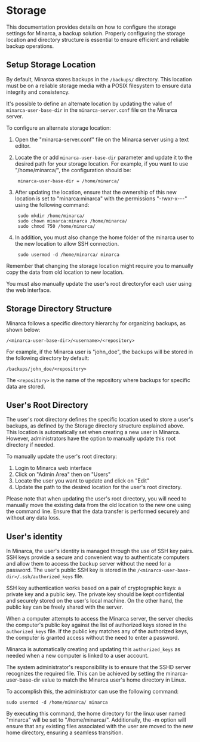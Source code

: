 # Storage

This documentation provides details on how to configure the storage settings for Minarca, a backup solution. Properly configuring the storage location and directory structure is essential to ensure efficient and reliable backup operations.

## Setup Storage Location

By default, Minarca stores backups in the `/backups/` directory. This location must be on a reliable storage media with a POSIX filesystem to ensure data integrity and consistency.

It's possible to define an alternate location by updating the value of `minarca-user-base-dir` in the `minarca-server.conf` file on the Minarca server.

To configure an alternate storage location:

1. Open the "minarca-server.conf" file on the Minarca server using a text editor.

2. Locate the or add `minarca-user-base-dir` parameter and update it to the desired path for your storage location. For example, if you want to use "/home/minarca/", the configuration should be:

        minarca-user-base-dir = /home/minarca/

3. After updating the location, ensure that the ownership of this new location is set to "minarca:minarca" with the permissions "-rwxr-x---" using the following command:

        sudo mkdir /home/minarca/
        sudo chown minarca:minarca /home/minarca/
        sudo chmod 750 /home/minarca/

4. In addition, you must also change the home folder of the minarca user to the new location to allow SSH connection.

        sudo usermod -d /home/minarca/ minarca

Remember that changing the storage location might require you to manually copy the data from old location to new location.

You must also manually update the user's root directoryfor each user using the web interface.

## Storage Directory Structure

Minarca follows a specific directory hierarchy for organizing backups, as shown below:

    /<minarca-user-base-dir>/<username>/<repository>

For example, if the Minarca user is "john_doe", the backups will be stored in the following directory by default:

    /backups/john_doe/<repository>

The `<repository>` is the name of the repository where backups for specific data are stored.

## User's Root Directory

The user's root directory defines the specific location used to store a user's backups, as defined by the Storage directory structure explained above. This location is automatically set when creating a new user in Minarca. However, administrators have the option to manually update this root directory if needed.

To manually update the user's root directory:

1. Login to Minarca web interface
2. Click on "Admin Area" then on "Users"
3. Locate the user you want to update and click on "Edit"
4. Update the path to the desired location for the user's root directory.

Please note that when updating the user's root directory, you will need to manually move the existing data from the old location to the new one using the command line. Ensure that the data transfer is performed securely and without any data loss.

## User's identity

In Minarca, the user's identity is managed through the use of SSH key pairs. SSH keys provide a secure and convenient way to authenticate computers and allow them to access the backup server without the need for a password. The user's public SSH key is stored in the `/<minarca-user-base-dir>/.ssh/authorized_keys` file.

SSH key authentication works based on a pair of cryptographic keys: a private key and a public key. The private key should be kept confidential and securely stored on the user's local machine. On the other hand, the public key can be freely shared with the server.

When a computer attempts to access the Minarca server, the server checks the computer's public key against the list of authorized keys stored in the `authorized_keys` file. If the public key matches any of the authorized keys, the computer is granted access without the need to enter a password.

Minarca is automatically creating and updating this `authorized_keys` as needed when a new computer is linked to a user account.

The system administrator's responsibility is to ensure that the SSHD server recognizes the required file. This can be achieved by setting the minarca-user-base-dir value to match the Minarca user's home directory in Linux.

To accomplish this, the administrator can use the following command:

    sudo usermod -d /home/minarca/ minarca

By executing this command, the home directory for the linux user named "minarca" will be set to "/home/minarca/". Additionally, the -m option will ensure that any existing files associated with the user are moved to the new home directory, ensuring a seamless transition.
